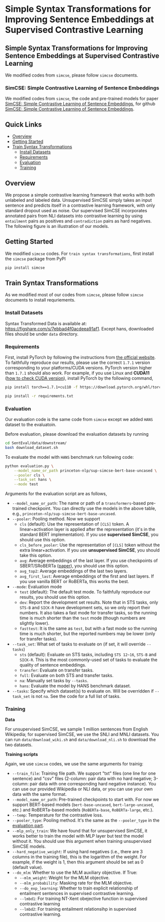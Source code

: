 # Simple Syntax Transformations for Improving Sentence Embeddings at Supervised Contrastive Learning

## Simple Syntax Transformations for Improving Sentence Embeddings at Supervised Contrastive Learning
We modified codes from `simcse`, please follow `simcse` documents.

### SimCSE: Simple Contrastive Learning of Sentence Embeddings
We modified codes from `simcse`, the code and pre-trained models for paper [SimCSE: Simple Contrastive Learning of Sentence Embeddings](https://arxiv.org/abs/2104.08821), for github [SimCSE: Simple Contrastive Learning of Sentence Embeddings](https://github.com/princeton-nlp/SimCSE).


## Quick Links

  - [Overview](#overview)
  - [Getting Started](#getting-started)
  - [Train Syntax Transformations](#train-syntax-transformations)
    - [Install Datasets](#install-datasets)
    - [Requirements](#requirements)
    - [Evaluation](#evaluation)
    - [Training](#training)

## Overview

We propose a simple contrastive learning framework that works with both unlabeled and labeled data. Unsupervised SimCSE simply takes an input sentence and predicts itself in a contrastive learning framework, with only standard dropout used as noise. Our supervised SimCSE incorporates annotated pairs from NLI datasets into contrastive learning by using `entailment` pairs as positives and `contradiction` pairs as hard negatives. The following figure is an illustration of our models.

## Getting Started

We modified `simcse` codes. For `train syntax transformations`, first install the `simcse` package from PyPI
```bash
pip install simcse
```

## Train Syntax Transformations

As we modified most of our codes from `simcse`, please follow `simcse` documents to install requriements.

### Install Datasets
Syntax Transformed Data is available at: https://figshare.com/s/7ebbad4f0acdeea91af1. Except hans, downloaded files should be under `data` directory.

### Requirements

First, install PyTorch by following the instructions from [the official website](https://pytorch.org). To faithfully reproduce our results, please use the correct `1.7.1` version corresponding to your platforms/CUDA versions. PyTorch version higher than `1.7.1` should also work. For example, if you use Linux and **CUDA11** ([how to check CUDA version](https://varhowto.com/check-cuda-version/)), install PyTorch by the following command,

```bash
pip install torch==1.7.1+cu110 -f https://download.pytorch.org/whl/torch_stable.html
```

```bash
pip install -r requirements.txt
```

### Evaluation
Our evaluation code is the same code from `simcse` except we added `HANS` dataset to the evaluatoin.

Before evaluation, please download the evaluation datasets by running
```bash
cd SentEval/data/downstream/
bash download_dataset.sh
```

To evaluate the model with `HANS` benchmark run following code:
```bash
python evaluation.py \
    --model_name_or_path princeton-nlp/sup-simcse-bert-base-uncased \
    --pooler cls \
    --task_set hans \
    --mode test
```

Arguments for the evaluation script are as follows,

* `--model_name_or_path`: The name or path of a `transformers`-based pre-trained checkpoint. You can directly use the models in the above table, e.g., `princeton-nlp/sup-simcse-bert-base-uncased`.
* `--pooler`: Pooling method. Now we support
    * `cls` (default): Use the representation of `[CLS]` token. A linear+activation layer is applied after the representation (it's in the standard BERT implementation). If you use **supervised SimCSE**, you should use this option.
    * `cls_before_pooler`: Use the representation of `[CLS]` token without the extra linear+activation. If you use **unsupervised SimCSE**, you should take this option.
    * `avg`: Average embeddings of the last layer. If you use checkpoints of SBERT/SRoBERTa ([paper](https://arxiv.org/abs/1908.10084)), you should use this option.
    * `avg_top2`: Average embeddings of the last two layers.
    * `avg_first_last`: Average embeddings of the first and last layers. If you use vanilla BERT or RoBERTa, this works the best.
* `--mode`: Evaluation mode
    * `test` (default): The default test mode. To faithfully reproduce our results, you should use this option.
    * `dev`: Report the development set results. Note that in STS tasks, only `STS-B` and `SICK-R` have development sets, so we only report their numbers. It also takes a fast mode for transfer tasks, so the running time is much shorter than the `test` mode (though numbers are slightly lower).
    * `fasttest`: It is the same as `test`, but with a fast mode so the running time is much shorter, but the reported numbers may be lower (only for transfer tasks).
* `--task_set`: What set of tasks to evaluate on (if set, it will override `--tasks`)
    * `sts` (default): Evaluate on STS tasks, including `STS 12~16`, `STS-B` and `SICK-R`. This is the most commonly-used set of tasks to evaluate the quality of sentence embeddings.
    * `transfer`: Evaluate on transfer tasks.
    * `full`: Evaluate on both STS and transfer tasks.
    * `na`: Manually set tasks by `--tasks`.
    * `hans`: Evaluate the model by HANS benchmark dataset.
* `--tasks`: Specify which dataset(s) to evaluate on. Will be overridden if `--task_set` is not `na`. See the code for a full list of tasks.

### Training

**Data**

For unsupervised SimCSE, we sample 1 million sentences from English Wikipedia; for supervised SimCSE, we use the SNLI and MNLI datasets. You can run `data/download_wiki.sh` and `data/download_nli.sh` to download the two datasets.

**Training scripts**

Again, we use `simcse` codes, we use the same arguments for trainig:
* `--train_file`: Training file path. We support "txt" files (one line for one sentence) and "csv" files (2-column: pair data with no hard negative; 3-column: pair data with one corresponding hard negative instance). You can use our provided Wikipedia or NLI data, or you can use your own data with the same format.
* `--model_name_or_path`: Pre-trained checkpoints to start with. For now we support BERT-based models (`bert-base-uncased`, `bert-large-uncased`, etc.) and RoBERTa-based models (`RoBERTa-base`, `RoBERTa-large`, etc.).
* `--temp`: Temperature for the contrastive loss.
* `--pooler_type`: Pooling method. It's the same as the `--pooler_type` in the [evaluation part](#evaluation).
* `--mlp_only_train`: We have found that for unsupervised SimCSE, it works better to train the model with MLP layer but test the model without it. You should use this argument when training unsupervised SimCSE models.
* `--hard_negative_weight`: If using hard negatives (i.e., there are 3 columns in the training file), this is the logarithm of the weight. For example, if the weight is 1, then this argument should be set as 0 (default value).
* `--do_mlm`: Whether to use the MLM auxiliary objective. If True:
  * `--mlm_weight`: Weight for the MLM objective.
  * `--mlm_probability`: Masking rate for the MLM objective.
  * `--do_exp_learning`: Whether to train explicit relationship of entailment sentences in supervised contrastive learning.
  * `--lmbd1`: For training NT-Xent obejective function in supervised contrastive learning
  * `--lmbd2`: For training entailment relationsihp in supervised contrastive learning.
